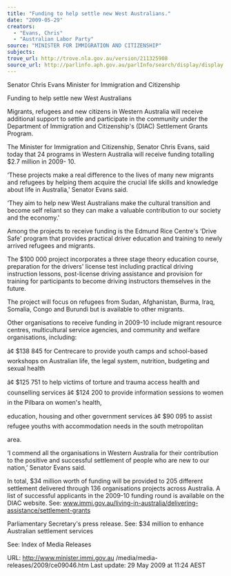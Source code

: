 ```yaml
---
title: "Funding to help settle new West Australians."
date: "2009-05-29"
creators:
  - "Evans, Chris"
  - "Australian Labor Party"
source: "MINISTER FOR IMMIGRATION AND CITIZENSHIP"
subjects:
trove_url: http://trove.nla.gov.au/version/211325908
source_url: http://parlinfo.aph.gov.au/parlInfo/search/display/display.w3p;query=Id%3A%22media/pressrel/9J4U6%22
---
```


 Senator Chris Evans  Minister for Immigration and Citizenship 

 

 Funding to help settle new West Australians 

 Migrants, refugees and new citizens in Western Australia will receive additional  support to settle and participate in the community under the Department of  Immigration and Citizenship's (DIAC) Settlement Grants Program.  

 The Minister for Immigration and Citizenship, Senator Chris Evans, said today that  24 programs in Western Australia will receive funding totalling $2.7 million in 2009- 10. 

 ‘These projects make a real difference to the lives of many new migrants and  refugees by helping them acquire the crucial life skills and knowledge about life in  Australia,' Senator Evans said.  

 ‘They aim to help new West Australians make the cultural transition and become self  reliant so they can make a valuable contribution to our society and the economy.' 

 Among the projects to receive funding is the Edmund Rice Centre's ‘Drive Safe'  program that provides practical driver education and training to newly arrived  refugees and migrants. 

 The $100 000 project incorporates a three stage theory education course,  preparation for the drivers' license test including practical driving instruction lessons,  post-license driving assistance and provision for training for participants to become  driving instructors themselves in the future. 

 The project will focus on refugees from Sudan, Afghanistan, Burma, Iraq, Somalia,  Congo and Burundi but is available to other migrants. 

 Other organisations to receive funding in 2009-10 include migrant resource centres,  multicultural service agencies, and community and welfare organisations, including: 

 â¢ $138 845 for Centrecare to provide youth camps  and school-based workshops on Australian life, the  legal system, nutrition, budgeting and sexual  health  

 â¢ $125 751 to help victims of torture and trauma  access health and counselling services   â¢ $124 200 to provide information sessions to  women in the Pilbara on women's health, 

 education, housing and other government services   â¢ $90 095 to assist refugee youths with  accommodation needs in the south metropolitan 

 area.  

 ‘I commend all the organisations in Western Australia for their contribution to the  positive and successful settlement of people who are new to our nation,’ Senator  Evans said. 

 In total, $34 million worth of funding will be provided to 205 different settlement  delivered through 136 organisations projects across Australia. A list of successful  applicants in the 2009-10 funding round is available on the DIAC website.  See: www.immi.gov.au/living-in-australia/delivering-assistance/settlement-grants 

 Parliamentary Secretary's press release.  See: $34 million to enhance Australian settlement services 

 

 See:  Index of Media Releases 

 URL: http://www.minister.immi.gov.au /media/media-releases/2009/ce09046.htm   Last update: 29 May 2009 at 11:24 AEST 

 


